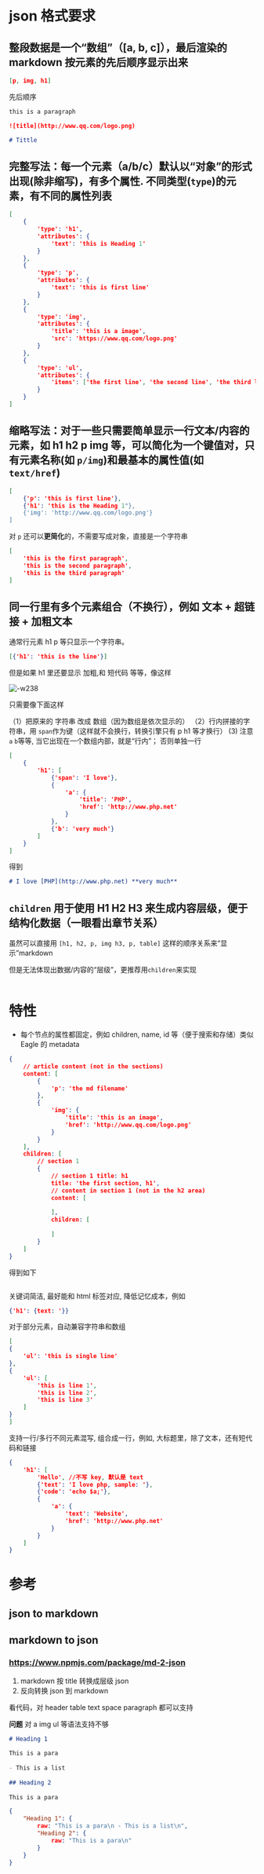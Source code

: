 # json 格式要求

## 整段数据是一个“数组”（[a, b, c]），最后渲染的 markdown 按元素的先后顺序显示出来


```json
[p, img, h1]
```

先后顺序

```md
this is a paragraph

![title](http://www.qq.com/logo.png)

# Tittle
```

## 完整写法：每一个元素（a/b/c）默认以“对象”的形式出现(除非缩写)，有多个属性. 不同类型(`type`)的元素，有不同的属性列表

```json
[
    {
        'type': 'h1',
        'attributes': {
            'text': 'this is Heading 1'
        }
    },
    {
        'type': 'p',
        'attributes': {
            'text': 'this is first line'
        }
    },
    {
        'type': 'img', 
        'attributes': {
            'title': 'this is a image',
            'src': 'https://www.qq.com/logo.png'
        }
    },
    {
        'type': 'ul',
        'attributes': {
            'items': ['the first line', 'the second line', 'the third line']
        }
    }
]
```

## 缩略写法：对于一些只需要简单显示一行文本/内容的元素，如 h1 h2 p img 等，可以简化为一个键值对，只有元素名称(如 `p/img`)和最基本的属性值(如 `text/href`)

```json
[
    {'p': 'this is first line'},
    {'h1': 'this is the Heading 1"},
    {'img': 'http://www.qq.com/logo.png'} 
]
```

对 `p` 还可以**更简化**的，不需要写成对象，直接是一个字符串

```json
[
    'this is the first paragraph',
    'this is the second paragraph',
    'this is the third paragraph'
]
```

## 同一行里有多个元素组合（不换行），例如 文本 + 超链接 + 加粗文本

通常行元素 h1 p 等只显示一个字符串。

```json
[{'h1': 'this is the line'}]
```

但是如果 h1 里还要显示 加粗,和 短代码 等等，像这样

![-w238](media/15472140943096.jpg)

只需要像下面这样

（1）把原来的 字符串 改成 数组（因为数组是依次显示的）
（2）行内拼接的字符串，用 `span`作为键（这样就不会换行，转换引擎只有 p h1 等才换行）
(3) 注意`a` `b`等等, 当它出现在一个数组内部，就是“行内”； 否则单独一行

```json
[
    {
        'h1': [
            {'span': 'I love'},
            {
                'a': {
                    'title': 'PHP',
                    'href': 'http://www.php.net'
                }
            },
            {'b': 'very much'}
        ]
    }
]
```

得到

```md
# I love [PHP](http://www.php.net) **very much**
```


## `children` 用于使用 H1 H2 H3 来生成**内容层级**，便于结构化数据（一眼看出章节关系）

虽然可以直接用 `[h1, h2, p, img h3, p, table]` 这样的顺序关系来“显示”markdown

但是无法体现出数据/内容的“层级”，更推荐用`children`来实现

```json

```


# 特性

* 每个节点的属性都固定，例如 children, name, id 等（便于搜索和存储）类似 Eagle 的 metadata 



```json
{
    // article content (not in the sections)
    content: [
        {
            'p': 'the md filename'
        },
        {
            'img': {
                'title': 'this is an image',
                'href': 'http://www.qq.com/logo.png'
            }
        }
    ], 
    children: [
        // section 1
        {
            // section 1 title: h1
            title: 'the first section, h1',
            // content in section 1 (not in the h2 area)
            content: [
                
            ],
            children: [
                
            ]
        }
    ]
}
```

得到如下

```md

```


关键词简洁, 最好能和 html 标签对应, 降低记忆成本，例如

```json
{'h1': {text: '}}
```

对于部分元素，自动兼容字符串和数组

```json
[
{
    'ul': 'this is single line'
},
{
    'ul': [
        'this is line 1',
        'this is line 2',
        'this is line 3'
    ]
}
]
```

支持一行/多行不同元素混写, 组合成一行，例如, 大标题里，除了文本，还有短代码和链接

```json
{
    'h1': [
        'Hello', //不写 key, 默认是 text
        {'text': 'I love php, sample: '},
        {'code': 'echo $a;'},
        {
            'a': {
                'text': 'Website',
                'href': 'http://www.php.net'
            }
        }
    ]
}
```


# 参考

## json to markdown



## markdown to json

### https://www.npmjs.com/package/md-2-json

1. markdown 按 title 转换成层级 json 
2. 反向转换 json 到 markdown

看代码，对 header  table text  space  paragraph 都可以支持

**问题**
对 a img ul 等语法支持不够


```md
# Heading 1
 
This is a para
 
- This is a list
 
## Heading 2
 
This is a para
```

```json
{
    "Heading 1": {
        raw: "This is a para\n - This is a list\n",
        "Heading 2": {
            raw: "This is a para\n"
        }
    }
}
```